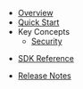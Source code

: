 * [Overview](/content/product_overview)
* [Quick Start](/content/quick_start)
* Key Concepts
  * [Security](/content/concepts/security)
<!-- sdk_open -->
* [SDK Reference](/content/sdk_reference)
<!-- sdk_close -->
<!-- api_open -->
<!-- api_close -->
* [Release Notes](/content/release_notes)